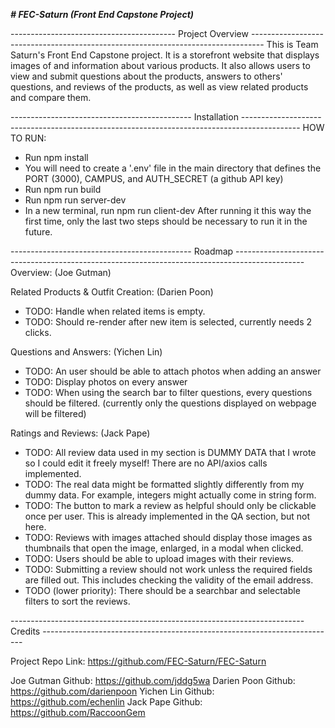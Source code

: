 _____________________________________________# FEC-Saturn (Front End Capstone Project)_____________________________________________

----------------------------------------- Project Overview ---------------------------------------------------------------------------------
This is Team Saturn's Front End Capstone project. It is a storefront website that displays images of and information about various products.
It also allows users to view and submit questions about the products, answers to others' questions, and reviews of the products, as well as
view related products and compare them.

--------------------------------------------- Installation --------------------------------------------------------------------------------------------
HOW TO RUN:
- Run npm install
- You will need to create a '.env' file in the main directory that defines the PORT (3000), CAMPUS, and AUTH_SECRET (a github API key)
- Run npm run build
- Run npm run server-dev
- In a new terminal, run npm run client-dev
After running it this way the first time, only the last two steps should be necessary to run it in the future.

--------------------------------------------- Roadmap -----------------------------------------------------------------------------------------------
Overview: (Joe Gutman)

Related Products & Outfit Creation: (Darien Poon)
- TODO: Handle when related items is empty.
- TODO: Should re-render after new item is selected, currently needs 2 clicks.

Questions and Answers: (Yichen Lin)
- TODO: An user should be able to attach photos when adding an answer
- TODO: Display photos on every answer
- TODO: When using the search bar to filter questions, every questions should be filtered. (currently only the questions displayed on webpage will be filtered)

Ratings and Reviews: (Jack Pape)
- TODO: All review data used in my section is DUMMY DATA that I wrote so I could edit it freely myself! There are no API/axios calls implemented.
- TODO: The real data might be formatted slightly differently from my dummy data. For example, integers might actually come in string form.
- TODO: The button to mark a review as helpful should only be clickable once per user. This is already implemented in the QA section, but not here.
- TODO: Reviews with images attached should display those images as thumbnails that open the image, enlarged, in a modal when clicked.
- TODO: Users should be able to upload images with their reviews.
- TODO: Submitting a review should not work unless the required fields are filled out. This includes checking the validity of the email address.
- TODO (lower priority): There should be a searchbar and selectable filters to sort the reviews.


------------------------------------------------------------------------- Credits -------------------------------------------------------------------------

Project Repo Link: https://github.com/FEC-Saturn/FEC-Saturn

Joe Gutman Github: https://github.com/jddg5wa
Darien Poon Github: https://github.com/darienpoon
Yichen Lin Github: https://github.com/echenlin
Jack Pape Github: https://github.com/RaccoonGem


